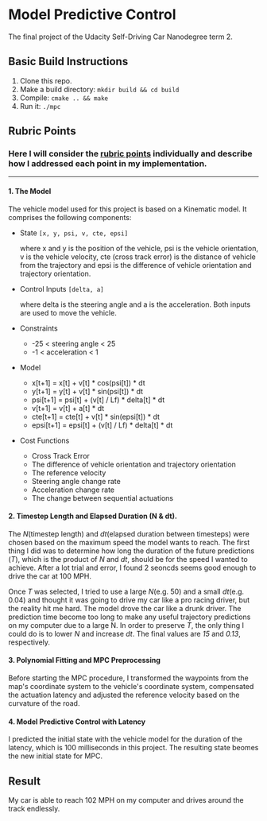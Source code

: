 # Model Predictive Control
The final project of the Udacity Self-Driving Car Nanodegree term 2.

## Basic Build Instructions

1. Clone this repo.
2. Make a build directory: `mkdir build && cd build`
3. Compile: `cmake .. && make`
4. Run it: `./mpc` 

## Rubric Points
### Here I will consider the [rubric points](https://review.udacity.com/#!/rubrics/896/view) individually and describe how I addressed each point in my implementation.  

---

#### 1. The Model
The vehicle model used for this project is based on a Kinematic model. It comprises the following components:
- State
`[x, y, psi, v, cte, epsi]` 

  where x and y is the position of the vehicle, psi is the vehicle orientation, v is the vehicle velocity, cte (cross track error) is the distance of vehicle from the trajectory and epsi is the difference of vehicle orientation and trajectory orientation.

- Control Inputs
`[delta, a]`

  where delta is the steering angle and a is the acceleration. Both inputs are used to move the vehicle.

- Constraints
  - -25 < steering angle < 25
  - -1 < acceleration < 1

- Model
  - x[t+1] = x[t] + v[t] * cos(psi[t]) * dt
  - y[t+1] = y[t] + v[t] * sin(psi[t]) * dt
  - psi[t+1] = psi[t] + (v[t] / Lf) * delta[t] * dt
  - v[t+1] = v[t] + a[t] * dt
  - cte[t+1] = cte[t] + v[t] * sin(epsi[t]) * dt
  - epsi[t+1] = epsi[t] + (v[t] / Lf) * delta[t] * dt

- Cost Functions
  - Cross Track Error
  - The difference of vehicle orientation and trajectory orientation
  - The reference velocity
  - Steering angle change rate
  - Acceleration change rate
  - The change between sequential actuations
  

#### 2. Timestep Length and Elapsed Duration (N & dt).
The *N*(timestep length) and *dt*(elapsed duration between timesteps) were chosen based on the maximum speed the model wants to reach. The first thing I did was to determine how long the duration of the future predictions (*T*), which is the product of *N* and *dt*, should be for the speed I wanted to achieve. After a lot trial and error, I found 2 seoncds seems good enough to drive the car at 100 MPH. 

Once *T* was selected, I tried to use a large *N*(e.g. 50) and a small *dt*(e.g. 0.04) and thought it was going to drive my car like a pro racing driver, but the reality hit me hard. The model drove the car like a drunk driver. The prediction time become too long to make any useful trajectory predictions on my computer due to a large N. In order to preserve *T*, the only thing I could do is to lower *N* and increase *dt*. The final values are *15* and *0.13*, respectively.    

#### 3. Polynomial Fitting and MPC Preprocessing
Before starting the MPC procedure, I transformed the waypoints from the map's coordinate system to the vehicle's coordinate system, compensated the actuation latency and adjusted the reference velocity based on the curvature of the road.

#### 4. Model Predictive Control with Latency
I predicted the initial state with the vehicle model for the duration of the latency, which is 100 milliseconds in this project. The resulting state beomes the new initial state for MPC.

## Result
My car is able to reach 102 MPH on my computer and drives around the track endlessly.
